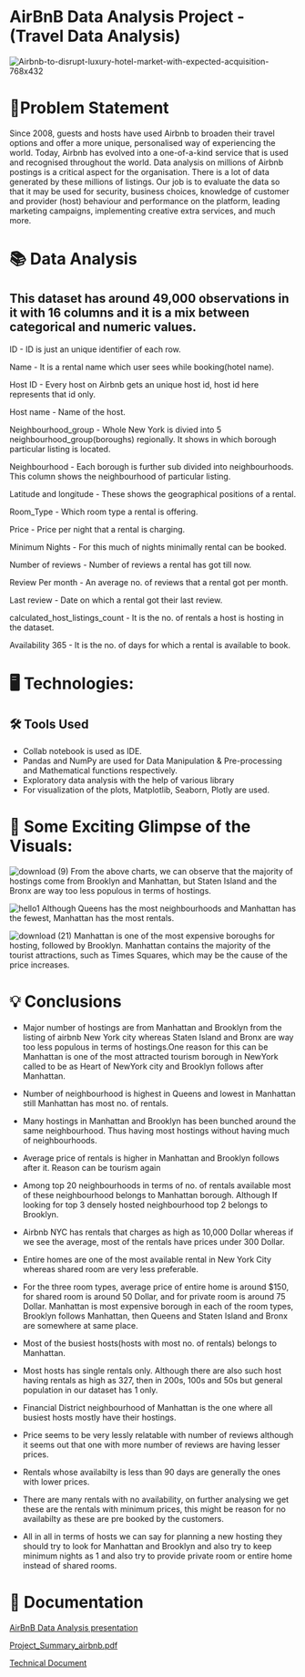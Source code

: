 # AirBnB Data Analysis Project - (Travel Data Analysis)


![Airbnb-to-disrupt-luxury-hotel-market-with-expected-acquisition-768x432](https://user-images.githubusercontent.com/88886118/205448343-1ed041cd-4cf2-4ae6-94dc-2c33e6b3b9be.jpeg)


# 📝Problem Statement

Since 2008, guests and hosts have used Airbnb to broaden their travel options and offer a more unique, personalised way of experiencing the world. Today, Airbnb has evolved into a one-of-a-kind service that is used and recognised throughout the world. Data analysis on millions of Airbnb postings is a critical aspect for the organisation. There is a lot of data generated by these millions of listings. Our job is to evaluate the data so that it may be used for security, business choices, knowledge of customer and provider (host) behaviour and performance on the platform, leading marketing campaigns, implementing creative extra services, and much more.

# 📚 Data Analysis
## This dataset has around 49,000 observations in it with 16 columns and it is a mix between categorical and numeric values.

ID - ID is just an unique identifier of each row.

Name - It is a rental name which user sees while booking(hotel name).

Host ID - Every host on Airbnb gets an unique host id, host id here represents that id only.

Host name - Name of the host.

Neighbourhood_group - Whole New York is divied into 5 neighbourhood_group(boroughs) regionally. It shows in which borough particular listing is located.

Neighbourhood - Each borough is further sub divided into neighbourhoods. This column shows the neighbourhood of particular listing.

Latitude and longitude - These shows the geographical positions of a rental.

Room_Type - Which room type a rental is offering.

Price - Price per night that a rental is charging.

Minimum Nights - For this much of nights minimally rental can be booked.

Number of reviews - Number of reviews a rental has got till now.

Review Per month - An average no. of reviews that a rental got per month.

Last review - Date on which a rental got their last review.

calculated_host_listings_count - It is the no. of rentals a host is hosting in the dataset.

Availability 365 - It is the no. of days for which a rental is available to book.

# 🖥️ Technologies:
## 🛠️ Tools Used
* Collab notebook is used as IDE. 
* Pandas and NumPy are used for Data Manipulation & Pre-processing and Mathematical functions respectively.
* Exploratory data analysis with the help of various library
* For visualization of the plots, Matplotlib, Seaborn, Plotly are used.

# 🌱 Some Exciting Glimpse of the Visuals:

![download (9)](https://user-images.githubusercontent.com/88886118/205596880-645f8fd8-c352-47d4-a949-ce9d31b52187.png)
From the above charts, we can observe that the majority of hostings come from Brooklyn and Manhattan, but Staten Island and the Bronx are way too less populous in terms of hostings.

![hello1](https://user-images.githubusercontent.com/88886118/205603295-7f1df20f-1b3a-4322-ada0-5b5257a6237b.png)
Although Queens has the most neighbourhoods and Manhattan has the fewest, Manhattan has the most rentals.

![download (21)](https://user-images.githubusercontent.com/88886118/205603639-d85d7904-2f9f-41ea-81bb-35156395b9c7.png)
Manhattan is one of the most expensive boroughs for hosting, followed by Brooklyn. Manhattan contains the majority of the tourist attractions, such as Times Squares, which may be the cause of the price increases.


# 💡 Conclusions


* Major number of hostings are from Manhattan and Brooklyn from the listing of airbnb New York city whereas Staten Island and Bronx are way too less populous in terms of hostings.One reason for this can be Manhattan is one of the most attracted tourism borough in NewYork called to be as Heart of NewYork city and Brooklyn follows after Manhattan.

* Number of neighbourhood is highest in Queens and lowest in Manhattan still Manhattan has most no. of rentals.

* Many hostings in Manhattan and Brooklyn has been bunched around the same neighbourhood. Thus having most hostings without having much of neighbourhoods.

* Average price of rentals is higher in Manhattan and Brooklyn follows after it. Reason can be tourism again

* Among top 20 neighbourhoods in terms of no. of rentals available most of these neighbourhood belongs to Manhattan borough. Although If looking for top 3 densely hosted neighbourhood top 2 belongs to Brooklyn.

* Airbnb NYC has rentals that charges as high as 10,000 Dollar whereas if we see the average, most of the rentals have prices under 300 Dollar.

* Entire homes are one of the most available rental in New York City whereas shared room are very less preferable.

* For the three room types, average price of entire home is around $150, for shared room is around 50 Dollar, and for private room is around 75 Dollar.
Manhattan is most expensive borough in each of the room types, Brooklyn follows Manhattan, then Queens and Staten Island and Bronx are somewhere at same place.

* Most of the busiest hosts(hosts with most no. of rentals) belongs to Manhattan.

* Most hosts has single rentals only. Although there are also such host having rentals as high as 327, then in 200s, 100s and 50s but general population in our dataset has 1 only.

* Financial District neighbourhood of Manhattan is the one where all busiest hosts mostly have their hostings.

* Price seems to be very lessly relatable with number of reviews although it seems out that one with more number of reviews are having lesser prices.

* Rentals whose availabilty is less than 90 days are generally the ones with lower prices.

* There are many rentals with no availability, on further analysing we get these are the rentals with minimum prices, this might be reason for no availabilty as these are pre booked by the customers.

* All in all in terms of hosts we can say for planning a new hosting they should try to look for Manhattan and Brooklyn and also try to keep minimum nights as 1 and also try to provide private room or entire home instead of shared rooms.

# 📖 Documentation

[AirBnB Data Analysis presentation](https://github.com/smriti192002/AirbnbNYC_2019_Analysis/blob/main/Documents/AirBnB%20Data%20Analysis%20presentation%20(1)%20(1).pptx)

[Project_Summary_airbnb.pdf](https://github.com/smriti192002/AirbnbNYC_2019_Analysis/blob/main/Documents/Project_Summary_airbnb.pdf)

[Technical Document](https://github.com/smriti192002/AirbnbNYC_2019_Analysis/blob/main/Documents/Technical%20Document%20-%20Airbnb%20.docx.pdf)




